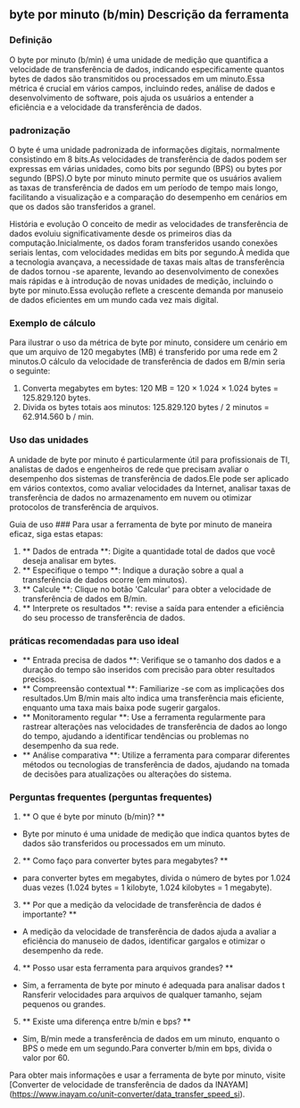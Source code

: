 ## byte por minuto (b/min) Descrição da ferramenta

### Definição
O byte por minuto (b/min) é uma unidade de medição que quantifica a velocidade de transferência de dados, indicando especificamente quantos bytes de dados são transmitidos ou processados ​​em um minuto.Essa métrica é crucial em vários campos, incluindo redes, análise de dados e desenvolvimento de software, pois ajuda os usuários a entender a eficiência e a velocidade da transferência de dados.

### padronização
O byte é uma unidade padronizada de informações digitais, normalmente consistindo em 8 bits.As velocidades de transferência de dados podem ser expressas em várias unidades, como bits por segundo (BPS) ou bytes por segundo (BPS).O byte por minuto minuto permite que os usuários avaliem as taxas de transferência de dados em um período de tempo mais longo, facilitando a visualização e a comparação do desempenho em cenários em que os dados são transferidos a granel.

História e evolução
O conceito de medir as velocidades de transferência de dados evoluiu significativamente desde os primeiros dias da computação.Inicialmente, os dados foram transferidos usando conexões seriais lentas, com velocidades medidas em bits por segundo.À medida que a tecnologia avançava, a necessidade de taxas mais altas de transferência de dados tornou -se aparente, levando ao desenvolvimento de conexões mais rápidas e à introdução de novas unidades de medição, incluindo o byte por minuto.Essa evolução reflete a crescente demanda por manuseio de dados eficientes em um mundo cada vez mais digital.

### Exemplo de cálculo
Para ilustrar o uso da métrica de byte por minuto, considere um cenário em que um arquivo de 120 megabytes (MB) é transferido por uma rede em 2 minutos.O cálculo da velocidade de transferência de dados em B/min seria o seguinte:

1. Converta megabytes em bytes: 120 MB = 120 × 1.024 × 1.024 bytes = 125.829.120 bytes.
2. Divida os bytes totais aos minutos: 125.829.120 bytes / 2 minutos = 62.914.560 b / min.

### Uso das unidades
A unidade de byte por minuto é particularmente útil para profissionais de TI, analistas de dados e engenheiros de rede que precisam avaliar o desempenho dos sistemas de transferência de dados.Ele pode ser aplicado em vários contextos, como avaliar velocidades da Internet, analisar taxas de transferência de dados no armazenamento em nuvem ou otimizar protocolos de transferência de arquivos.

Guia de uso ###
Para usar a ferramenta de byte por minuto de maneira eficaz, siga estas etapas:

1. ** Dados de entrada **: Digite a quantidade total de dados que você deseja analisar em bytes.
2. ** Especifique o tempo **: Indique a duração sobre a qual a transferência de dados ocorre (em minutos).
3. ** Calcule **: Clique no botão 'Calcular' para obter a velocidade de transferência de dados em B/min.
4. ** Interprete os resultados **: revise a saída para entender a eficiência do seu processo de transferência de dados.

### práticas recomendadas para uso ideal
- ** Entrada precisa de dados **: Verifique se o tamanho dos dados e a duração do tempo são inseridos com precisão para obter resultados precisos.
- ** Compreensão contextual **: Familiarize -se com as implicações dos resultados.Um B/min mais alto indica uma transferência mais eficiente, enquanto uma taxa mais baixa pode sugerir gargalos.
- ** Monitoramento regular **: Use a ferramenta regularmente para rastrear alterações nas velocidades de transferência de dados ao longo do tempo, ajudando a identificar tendências ou problemas no desempenho da sua rede.
- ** Análise comparativa **: Utilize a ferramenta para comparar diferentes métodos ou tecnologias de transferência de dados, ajudando na tomada de decisões para atualizações ou alterações do sistema.

### Perguntas frequentes (perguntas frequentes)

1. ** O que é byte por minuto (b/min)? **
- Byte por minuto é uma unidade de medição que indica quantos bytes de dados são transferidos ou processados ​​em um minuto.

2. ** Como faço para converter bytes para megabytes? **
- para converter bytes em megabytes, divida o número de bytes por 1.024 duas vezes (1.024 bytes = 1 kilobyte, 1.024 kilobytes = 1 megabyte).

3. ** Por que a medição da velocidade de transferência de dados é importante? **
- A medição da velocidade de transferência de dados ajuda a avaliar a eficiência do manuseio de dados, identificar gargalos e otimizar o desempenho da rede.

4. ** Posso usar esta ferramenta para arquivos grandes? **
- Sim, a ferramenta de byte por minuto é adequada para analisar dados t Ransferir velocidades para arquivos de qualquer tamanho, sejam pequenos ou grandes.

5. ** Existe uma diferença entre b/min e bps? **
- Sim, B/min mede a transferência de dados em um minuto, enquanto o BPS o mede em um segundo.Para converter b/min em bps, divida o valor por 60.

Para obter mais informações e usar a ferramenta de byte por minuto, visite [Converter de velocidade de transferência de dados da INAYAM] (https://www.inayam.co/unit-converter/data_transfer_speed_si).